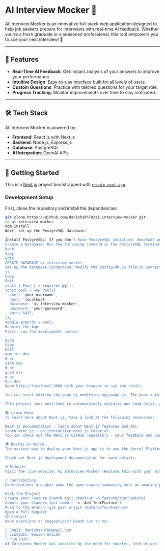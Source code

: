 # AI Interview Mocker 🎤

AI Interview Mocker is an innovative full-stack web application designed to help job seekers prepare for interviews with real-time AI feedback. Whether you're a fresh graduate or a seasoned professional, this tool empowers you to ace your next interview! 🚀

---

## 🌟 Features

- **Real-Time AI Feedback**: Get instant analysis of your answers to improve your performance.
- **Intuitive Design**: Easy-to-use interface built for all levels of users.
- **Custom Questions**: Practice with tailored questions for your target role.
- **Progress Tracking**: Monitor improvements over time to stay motivated.

---

## 🛠️ Tech Stack

AI Interview Mocker is powered by:

- **Frontend**: React.js with Next.js
- **Backend**: Node.js, Express.js
- **Database**: PostgreSQL
- **AI Integration**: OpenAI APIs

---

## 🚀 Getting Started

This is a [Next.js](https://nextjs.org) project bootstrapped with [`create-next-app`](https://github.com/vercel/next.js/tree/canary/packages/create-next-app).

### Development Setup

First, clone the repository and install the dependencies:

```bash
git clone https://github.com/danishskh70/ai-interview-mocker.git
cd ai-interview-mocker
npm install
Next, set up the PostgreSQL database:

Install PostgreSQL: If you don't have PostgreSQL installed, download and install it from here.
Create a Database: Run the following command in the PostgreSQL terminal:
bash
Copy
Edit
CREATE DATABASE ai_interview_mocker;
Set up the database connection: Modify the config/db.js file to connect your application to the PostgreSQL database:
js
Copy
Edit
const { Pool } = require('pg');
const pool = new Pool({
  user: 'your-username',
  host: 'localhost',
  database: 'ai_interview_mocker',
  password: 'your-password',
  port: 5432,
});
module.exports = pool;
Running the App
First, run the development server:

bash
Copy
Edit
npm run dev
# or
yarn dev
# or
pnpm dev
# or
bun dev
Open http://localhost:3000 with your browser to see the result.

You can start editing the page by modifying app/page.js. The page auto-updates as you edit the file.

This project uses next/font to automatically optimize and load Geist, a new font family for Vercel.

📚 Learn More
To learn more about Next.js, take a look at the following resources:

Next.js Documentation - learn about Next.js features and API.
Learn Next.js - an interactive Next.js tutorial.
You can check out the Next.js GitHub repository - your feedback and contributions are welcome!

🌍 Deploy on Vercel
The easiest way to deploy your Next.js app is to use the Vercel Platform from the creators of Next.js.

Check out Next.js deployment documentation for more details.

🌐 Website
Visit the live website: AI Interview Mocker (Replace this with your actual URL)

🤝 Contributing
Contributions are what make the open-source community such an amazing place to learn, inspire, and create. If you have ideas to improve this project or find any bugs, feel free to fork the repository and submit a pull request!

Fork the Project
Create your Feature Branch (git checkout -b feature/YourFeature)
Commit your Changes (git commit -m 'Add YourFeature')
Push to the Branch (git push origin feature/YourFeature)
Open a Pull Request
📫 Contact
Have questions or suggestions? Reach out to me:

📧 Email: danishskh70@gmail.com
💼 LinkedIn: Danish Shaikh
✨ Fun Fact
AI Interview Mocker was inspired by the need for smarter, tech-driven interview preparation tools. Let's help job seekers worldwide ace their dream jobs! 💼
